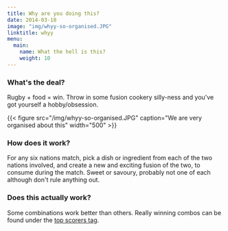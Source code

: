 ```yaml
---
title: Why are you doing this?
date: 2014-03-10
image: "img/whyy-so-organised.JPG"
linktitle: whyy
menu:
  main:
    name: What the hell is this?
    weight: 10
---
```


### What's the deal?
Rugby + food = win. Throw in some fusion cookery silly-ness and you've got yourself a hobby/obsession.

{{< figure src="/img/whyy-so-organised.JPG" caption="We are very organised about this" width="500" >}}

### How does it work?
For any six nations match, pick a dish or ingredient from each of the two nations involved, and create a new and exciting fusion of the two, to consume during the match. Sweet or savoury, probably not one of each although don't rule anything out.

### Does this actually work?
Some combinations work better than others. Really winning combos can be found under the [top scorers tag](/tags/topscorers).
